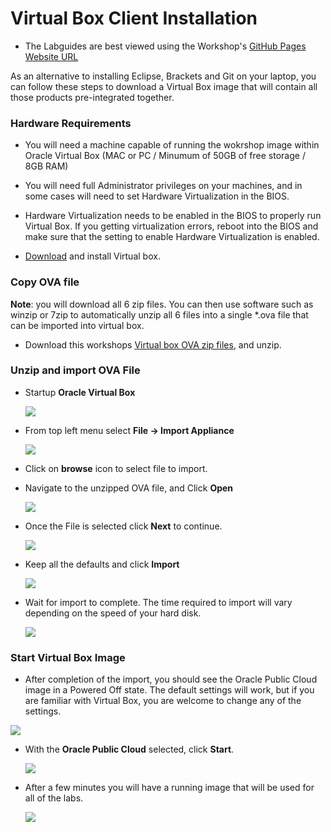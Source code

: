 # Virtual Box Client Installation

- The Labguides are best viewed using the Workshop's [GitHub Pages Website URL](https://pcdavies.github.io/VirtualBoxSetup/)

As an alternative to installing Eclipse, Brackets and Git on your laptop, you can follow these steps to download a Virtual Box image that will contain all those products pre-integrated together.

### Hardware Requirements

- You will need a machine capable of running the wokrshop image within Oracle Virtual Box (MAC or PC / Minumum of 50GB of free storage / 8GB RAM)

- You will need full Administrator privileges on your machines, and in some cases will need to set Hardware Virtualization in the BIOS.

- Hardware Virtualization needs to be enabled in the BIOS to properly run Virtual Box.  If you getting virtualization errors, reboot into the BIOS and make sure that the setting to enable Hardware Virtualization is enabled. 

- [Download](https://www.virtualbox.org/wiki/Downloads) and install Virtual box. 

### Copy OVA file

**Note**: you will download all 6 zip files. You can then use software such as winzip or 7zip to automatically unzip all 6 files into a single *.ova file that can be imported into virtual box. 

- Download this workshops [Virtual box OVA zip files](https://publicdocs-corp.documents.us2.oraclecloud.com/documents/link/LFF42D5B385ADB4324B055CBF6C3FF17C1177E4725F3/folder/FA853951DE14FED12E559568F6C3FF17C1177E4725F3/_VM), and unzip.


### Unzip and import OVA File

- Startup **Oracle Virtual Box**

    ![](images/studentguide/Picture22.png)

- From top left menu select **File -> Import Appliance**

    ![](images/studentguide/Picture23.png)

- Click on **browse** icon to select file to import.

- Navigate to the unzipped OVA file, and Click **Open**

    ![](images/studentguide/Picture24.png)

- Once the File is selected click **Next** to continue.

    ![](images/studentguide/Picture25.png)

- Keep all the defaults and click **Import**

    ![](images/studentguide/Picture26.png)

- Wait for import to complete. The time required to import will vary depending on the speed of your hard disk.

    ![](images/studentguide/Picture27.png)

### Start Virtual Box Image

- After completion of the import, you should see the Oracle Public Cloud image in a Powered Off state. The default settings will work, but if you are familiar with Virtual Box, you are welcome to change any of the settings.

![](images/studentguide/Picture28.png)

- With the **Oracle Public Cloud** selected, click **Start**.

    ![](images/studentguide/Picture29.png)

- After a few minutes you will have a running image that will be used for all of the labs.

    ![](images/studentguide/Picture30.png)